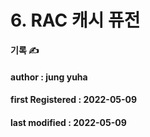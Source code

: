 # 6. RAC 캐시 퓨전

**기록 ✍️**

#### author : jung yuha

#### **first Registered : 2022-05-09**

#### last modified : **2022-05-09**
